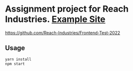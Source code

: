 # Assignment project for Reach Industries. [Example Site]
https://github.com/Reach-Industries/Frontend-Test-2022
## Usage

```sh
yarn install
npm start
```

[Example Site]: <https://reach-industries-frontend-assignment.vercel.app//>
